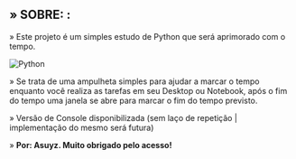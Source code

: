 ## **» SOBRE: :**

» Este projeto é um simples estudo de Python que será aprimorado com o tempo.

![Python](https://img.shields.io/badge/python-3670A0?style=for-the-badge&logo=python&logoColor=ffdd54)

» Se trata de uma ampulheta simples para ajudar a marcar o tempo enquanto você realiza as tarefas em seu Desktop ou Notebook, após o fim do tempo uma janela se abre para marcar o fim do tempo previsto.

» Versão de Console disponibilizada (sem laço de repetição | implementação do mesmo será futura)

» **Por: Asuyz. Muito obrigado pelo acesso!**
